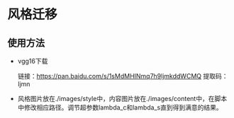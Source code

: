 # 风格迁移

## 使用方法

- vgg16下载

  链接：https://pan.baidu.com/s/1sMdMHINmq7h9ljmkddWCMQ 
  提取码：ljmn 

- 风格图片放在./images/style中，内容图片放在./images/content中，在脚本中修改相应路径。调节超参数lambda_c和lambda_s直到得到满意的结果。

